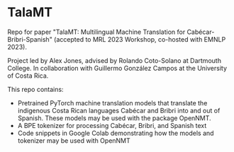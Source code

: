# TalaMT
Repo for paper "TalaMT: Multilingual Machine Translation for Cabécar-Bribri-Spanish" (accepted to MRL 2023 Workshop, co-hosted with EMNLP 2023).

Project led by Alex Jones, advised by Rolando Coto-Solano at Dartmouth College. In collaboration with Guillermo González Campos at the University of Costa Rica.

This repo contains:
* Pretrained PyTorch machine translation models that translate the indigenous Costa Rican languages Cabécar and Bribri into and out of Spanish. These models may be used with the package OpenNMT.
* A BPE tokenizer for processing Cabécar, Bribri, and Spanish text
* Code snippets in Google Colab demonstrating how the models and tokenizer may be used with OpenNMT
